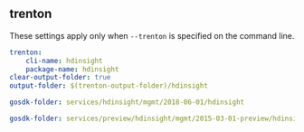 
## trenton

These settings apply only when `--trenton` is specified on the command line.

``` yaml $(trenton)
trenton:
    cli-name: hdinsight
    package-name: hdinsight
clear-output-folder: true
output-folder: $(trenton-output-folder)/hdinsight
```

``` yaml $(tag) == 'package-2018-06-preview' && $(trenton)
gosdk-folder: services/hdinsight/mgmt/2018-06-01/hdinsight
```

``` yaml $(tag) == 'package-2015-03-preview' && $(trenton)
gosdk-folder: services/preview/hdinsight/mgmt/2015-03-01-preview/hdinsight
```
